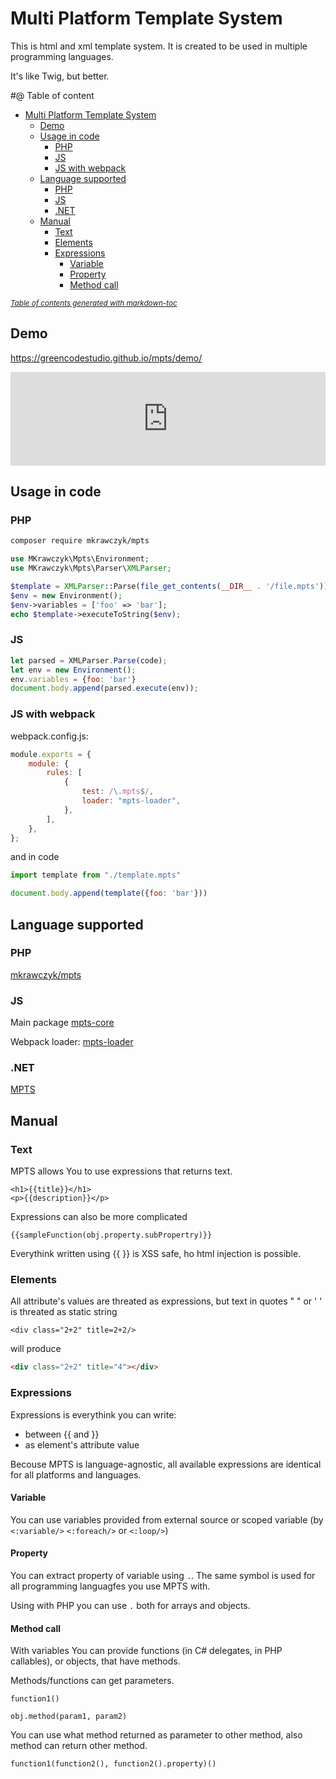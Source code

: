 # Multi Platform Template System

This is html and xml template system. It is created to be used in multiple programming languages.

It's like Twig, but better.


#@ Table of content
- [Multi Platform Template System](#multi-platform-template-system)
    * [Demo](#demo)
    * [Usage in code](#usage-in-code)
        + [PHP](#php)
        + [JS](#js)
        + [JS with webpack](#js-with-webpack)
    * [Language supported](#language-supported)
        + [PHP](#php-1)
        + [JS](#js-1)
        + [.NET](#net)
    * [Manual](#manual)
        + [Text](#text)
        + [Elements](#elements)
        + [Expressions](#expressions)
            - [Variable](#variable)
            - [Property](#property)
            - [Method call](#method-call)

<small><i><a href='http://ecotrust-canada.github.io/markdown-toc/'>Table of contents generated with markdown-toc</a></i></small>



## Demo
https://greencodestudio.github.io/mpts/demo/
<iframe style="border:none; width:100%" src="https://greencodestudio.github.io/mpts/demo/"></iframe>

## Usage in code

### PHP

```bash
composer require mkrawczyk/mpts
```

```php
use MKrawczyk\Mpts\Environment;
use MKrawczyk\Mpts\Parser\XMLParser;

$template = XMLParser::Parse(file_get_contents(__DIR__ . '/file.mpts'));
$env = new Environment();
$env->variables = ['foo' => 'bar'];
echo $template->executeToString($env);
```

### JS

```js
let parsed = XMLParser.Parse(code);
let env = new Environment();
env.variables = {foo: 'bar'}
document.body.append(parsed.execute(env));
```

### JS with webpack

webpack.config.js:
```js
module.exports = {
    module: {
        rules: [
            {
                test: /\.mpts$/,
                loader: "mpts-loader",
            },
        ],
    },
};
```
and in code

```js
import template from "./template.mpts"

document.body.append(template({foo: 'bar'}))
```

## Language supported
### PHP
[mkrawczyk/mpts](https://packagist.org/packages/mkrawczyk/mpts)

### JS
Main package
[mpts-core](https://www.npmjs.com/package/mpts-core)

Webpack loader:
[mpts-loader](https://www.npmjs.com/package/mpts-loader)

### .NET
[MPTS](https://www.nuget.org/packages/MPTS)

## Manual
### Text 
MPTS allows You to use expressions that returns text.
```MPTS
<h1>{{title}}</h1>
<p>{{description}}</p>
```
Expressions can also be more complicated
```MTPS
{{sampleFunction(obj.property.subPropertry)}}
```
Everythink written using {{ }} is XSS safe, ho html injection is possible.
### Elements
All attribute's values are threated as expressions, but text in quotes " " or ' ' is threated as static string  
```MPTS
<div class="2+2" title=2+2/>
```
will produce
```html
<div class="2+2" title="4"></div>
```

### Expressions
Expressions is everythink you can write:
* between {{ and }}
* as element's attribute value

Becouse MPTS is language-agnostic, all available expressions are identical for all platforms and languages.

#### Variable
You can use variables provided from external source or scoped variable (by `<:variable/>` `<:foreach/>` or `<:loop/>`)

#### Property
You can extract property of variable using `.`. The same symbol is used for all programming languagfes you use MPTS with.

Using with PHP you can use `.` both for arrays and objects.
#### Method call
With variables You can provide functions (in C# delegates, in PHP callables), or objects, that have methods.

Methods/functions can get parameters.
```MPTS
function1()
```
```MPTS
obj.method(param1, param2)
```

You can use what method returned as parameter to other method, also method can return other method.
```MPTS
function1(function2(), function2().property)()
```